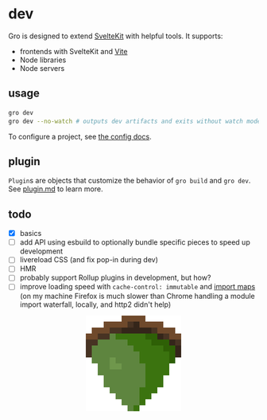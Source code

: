 # dev

Gro is designed to extend [SvelteKit](https://github.com/sveltejs/kit)
with helpful tools. It supports:

- frontends with SvelteKit and [Vite](https://github.com/vitejs/vite)
- Node libraries
- Node servers

## usage

```bash
gro dev
gro dev --no-watch # outputs dev artifacts and exits without watch mode
```

To configure a project, see [the config docs](config.md).

## plugin

`Plugin`s are objects that customize the behavior of `gro build` and `gro dev`.
See [plugin.md](plugin.md) to learn more.

## todo

- [x] basics
- [ ] add API using esbuild to optionally bundle specific pieces to speed up development
- [ ] livereload CSS (and fix pop-in during dev)
- [ ] HMR
- [ ] probably support Rollup plugins in development, but how?
- [ ] improve loading speed with `cache-control: immutable` and
      [import maps](https://github.com/WICG/import-maps/)
      (on my machine Firefox is much slower than Chrome
      handling a module import waterfall, locally, and http2 didn't help)

<p align="center">
  <a href="https://github.com/grogarden/gro">
    <img src="/src/static/favicon.png" width="192" height="192">
  </a>
</p>
